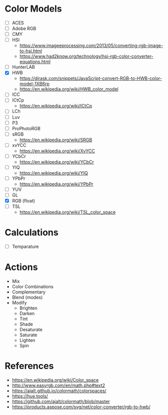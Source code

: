 # Color Models

- [ ] ACES
- [ ] Adobe RGB
- [ ] CMY
- [ ] HSI
  - https://www.imageeprocessing.com/2013/05/converting-rgb-image-to-hsi.html
  - https://www.had2know.org/technology/hsi-rgb-color-converter-equations.html
- [ ] HunterLAB
- [x] HWB
  - https://dirask.com/snippets/JavaScript-convert-RGB-to-HWB-color-model-1XB6rp
  - https://en.wikipedia.org/wiki/HWB_color_model
- [ ] ICC
- [ ] ICtCp
  - https://en.wikipedia.org/wiki/ICtCp
- [ ] LCh
- [ ] Luv
- [ ] P3
- [ ] ProPhotoRGB
- [ ] sRGB
  - https://en.wikipedia.org/wiki/SRGB
- [ ] xvYCC
  - https://en.wikipedia.org/wiki/XvYCC
- [ ] YCbCr
  - https://en.wikipedia.org/wiki/YCbCr
- [ ] YIQ
  - https://en.wikipedia.org/wiki/YIQ
- [ ] YPbPr
  - https://en.wikipedia.org/wiki/YPbPr
- [ ] YUV
- [ ] GL
- [x] RGB (float)
- [ ] TSL
  - https://en.wikipedia.org/wiki/TSL_color_space

# Calculations
- [ ] Temparature

# Actions
- Mix
- Color Combinations
- Complementary
- Blend (modes)
- Modify
  - Brighten
  - Darken
  - Tint
  - Shade
  - Desaturate
  - Saturate
  - Lighten
  - Spin

# References

- https://en.wikipedia.org/wiki/Color_space
- http://www.easyrgb.com/en/math.php#text2
- https://ajalt.github.io/colormath/colorspaces/
- https://hue.tools/
- https://github.com/ajalt/colormath/blob/master
- https://products.aspose.com/svg/net/color-converter/rgb-to-hwb/